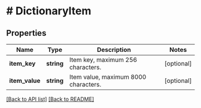 # # DictionaryItem

## Properties

Name | Type | Description | Notes
------------ | ------------- | ------------- | -------------
**item_key** | **string** | Item key, maximum 256 characters. | [optional] 
**item_value** | **string** | Item value, maximum 8000 characters. | [optional] 


[[Back to API list]](../../README.md#endpoints) [[Back to README]](../../README.md)
